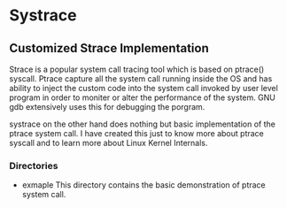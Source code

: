# Systrace 
## Customized Strace Implementation
Strace is a popular system call tracing tool which is based on ptrace() syscall. 
Ptrace capture all the system call running inside the OS and has ability to
inject the custom code into the system call invoked by user level program in
order to moniter or alter the performance of the  system. GNU gdb extensively
uses this for debugging the porgram. 

systrace on the other hand does nothing but basic implementation of the ptrace
system call. I have created this just to know more about ptrace syscall and to
learn more about Linux Kernel Internals.  

### Directories 
* exmaple
This directory contains the basic demonstration of ptrace system call.  
